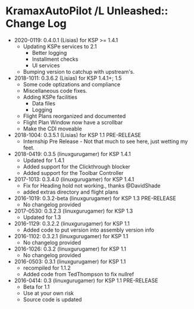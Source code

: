 # KramaxAutoPilot /L Unleashed:: Change Log

* 2020-0119: 0.4.0.1 (Lisias) for KSP >= 1.4.1
	+ Updating KSPe services to 2.1
		+ Better logging
		+ Installment checks
		+ UI services
	+ Bumping version to catchup with upstream's.  
* 2018-1011: 0.3.6.2 (Lisias) for KSP 1.4.1+; 1.5
	+ Some code optizations and compliance
	+ Miscellaneous code fixes.
	+ Adding KSPe facilities
		- Data files
		- Logging 
	+ Flight Plans reorganized and documented
	+ Flight Plan Window now have a scrollbar
	+ Make the CDI moveable
* 2018-1004: 0.3.5.1 (Lisias) for KSP 1.1 PRE-RELEASE
	+ Internship Pre Release - Not that much to see here, just wetting my feet.
* 2018-0419: 0.3.5 (linuxgurugamer) for KSP 1.4.1
	+ Updated for 1.4.1
	+ Added support for the Clickthrough blocker
	+ Added support for the Toolbar Controller
* 2017-1013: 0.3.4.0 (linuxgurugamer) for KSP 1.4.1
	+ Fix for Heading hold not working., thanks @DavidShade
	+ added extras directory and flight plans
* 2016-1019: 0.3.2-beta (linuxgurugamer) for KSP 1.3 PRE-RELEASE
	+ No changelog provided
* 2017-0530: 0.3.2.3 (linuxgurugamer) for KSP 1.3
	+ Updated for 1.3
* 2016-1129: 0.3.2.2 (linuxgurugamer) for KSP 1.1
	+ Added code to put version into assembly version info
* 2016-1102: 0.3.2.1 (linuxgurugamer) for KSP 1.1
	+ No changelog provided
* 2016-1026: 0.3.2 (linuxgurugamer) for KSP 1.1
	+ No changelog provided
* 2016-0503: 0.3.1 (linuxgurugamer) for KSP 1.1
	+ recompiled for 1.1.2
	+ Added code from TedThompson to fix nullref
* 2016-0414: 0.3 (linuxgurugamer) for KSP 1.1 PRE-RELEASE
	+ Beta for 1.1
	+ Use at your own risk
	+ Source code is updated
